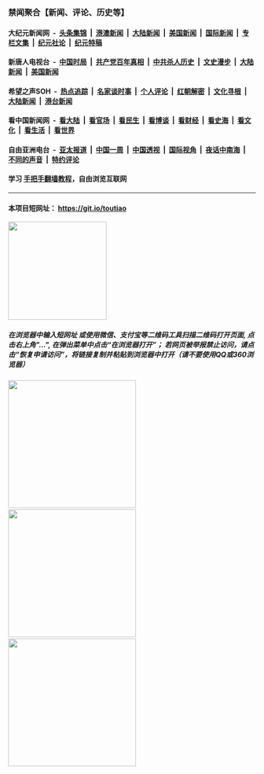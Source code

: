### 禁闻聚合【新闻、评论、历史等】

#### 大纪元新闻网 &nbsp;-&nbsp; [头条集锦](indexes/E头条集锦.md?t=02111422) &nbsp;|&nbsp; [港澳新闻](indexes/E港澳新闻.md?t=02111422)  &nbsp;|&nbsp; [大陆新闻](indexes/E大陆新闻.md?t=02111422) &nbsp;|&nbsp; [美国新闻](indexes/E美国新闻.md?t=02111422) &nbsp;|&nbsp; [国际新闻](indexes/E国际新闻.md?t=02111422) &nbsp;|&nbsp; [专栏文集](indexes/E专栏文集.md?t=02111422) &nbsp;|&nbsp; [纪元社论](indexes/E纪元社论.md?t=02111422) &nbsp;|&nbsp; [纪元特稿](indexes/E纪元特稿.md?t=02111422) 

#### 新唐人电视台 &nbsp;-&nbsp; [中国时局](indexes/N中国时局.md?t=02111422) &nbsp;|&nbsp; [共产党百年真相](indexes/N共产党百年真相.md?t=02111422) &nbsp;|&nbsp; [中共杀人历史](indexes/N中共杀人历史.md?t=02111422) &nbsp;|&nbsp; [文史漫步](indexes/N文史漫步.md?t=02111422) &nbsp;|&nbsp; [大陆新闻](indexes/N大陆新闻.md?t=02111422) &nbsp;|&nbsp; [美国新闻](indexes/N美国新闻.md?t=02111422)

#### 希望之声SOH &nbsp;-&nbsp; [热点追踪](indexes/H热点追踪.md?t=02111422) &nbsp;|&nbsp; [名家谈时事](indexes/H名家谈时事.md?t=02111422) &nbsp;|&nbsp; [个人评论](indexes/H个人评论.md?t=02111422)  &nbsp;|&nbsp; [红朝解密](indexes/H红朝解密.md?t=02111422) &nbsp;|&nbsp; [文化寻根](indexes/H文化寻根.md?t=02111422) &nbsp;|&nbsp; [大陆新闻](indexes/H大陆新闻.md?t=02111422) &nbsp;|&nbsp; [港台新闻](indexes/H港台新闻.md?t=02111422)

#### 看中国新闻网 &nbsp;-&nbsp; [看大陆](indexes/S看大陆.md?t=02111422) &nbsp;|&nbsp; [看官场](indexes/S看官场.md?t=02111422) &nbsp;|&nbsp; [看民生](indexes/S看民生.md?t=02111422)  &nbsp;|&nbsp; [看博谈](indexes/S看博谈.md?t=02111422) &nbsp;|&nbsp; [看财经](indexes/S看财经.md?t=02111422) &nbsp;|&nbsp; [看史海](indexes/S看史海.md?t=02111422) &nbsp;|&nbsp; [看文化](indexes/S看文化.md?t=02111422) &nbsp;|&nbsp; [看生活](indexes/S看生活.md?t=02111422) &nbsp;|&nbsp; [看世界](indexes/S看世界.md?t=02111422)

#### 自由亚洲电台 &nbsp;-&nbsp; [亚太报道](indexes/R亚太报道.md?t=02111422) &nbsp;|&nbsp; [中国一周](indexes/R中国一周.md?t=02111422) &nbsp;|&nbsp; [中国透视](indexes/R中国透视.md?t=02111422)  &nbsp;|&nbsp; [国际视角](indexes/R国际视角.md?t=02111422) &nbsp;|&nbsp; [夜话中南海](indexes/R夜话中南海.md?t=02111422) &nbsp;|&nbsp; [不同的声音](indexes/R不同的声音.md?t=02111422) &nbsp;|&nbsp; [特约评论](indexes/R特约评论.md?t=02111422)

#### 学习 [手把手翻墙教程](https://github.com/gfw-breaker/guides/wiki)，自由浏览互联网

----

#### 本项目短网址： https://git.io/toutiao
<img src="https://raw.githubusercontent.com/gfw-breaker/banned-news/master/scripts/img/qr.png" width="200px"/>  

##### 在浏览器中输入短网址 或使用微信、支付宝等二维码工具扫描二维码打开页面, 点击右上角"...", 在弹出菜单中点击“在浏览器打开”； 若网页被举报禁止访问，请点击“恢复申请访问”，将链接复制并粘贴到浏览器中打开（请不要使用QQ或360浏览器）

<img src="https://raw.githubusercontent.com/gfw-breaker/banned-news/master/scripts/img/1.png" width="260px"/> &nbsp; <img src="https://raw.githubusercontent.com/gfw-breaker/banned-news/master/scripts/img/2.png" width="260px"/> &nbsp; <img src="https://raw.githubusercontent.com/gfw-breaker/banned-news/master/scripts/img/3.png" width="260px"/>
